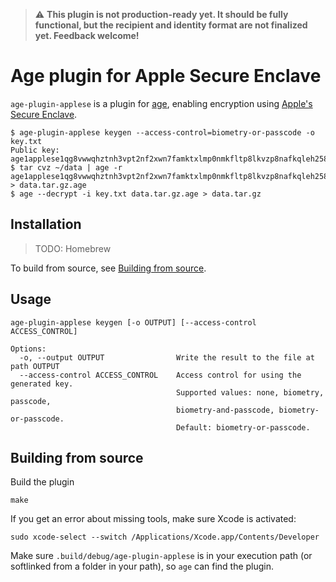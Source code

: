 > ⚠️ **This plugin is not production-ready yet. It should be fully functional, but the recipient and identity format are not finalized yet. Feedback welcome!**

# Age plugin for Apple Secure Enclave

`age-plugin-applese` is a plugin for [age](https://age-encryption.org), enabling encryption using [Apple's Secure Enclave](https://support.apple.com/en-gb/guide/security/sec59b0b31ff/web).

    $ age-plugin-applese keygen --access-control=biometry-or-passcode -o key.txt
    Public key: age1applese1qg8vwwqhztnh3vpt2nf2xwn7famktxlmp0nmkfltp8lkvzp8nafkqleh258
    $ tar cvz ~/data | age -r age1applese1qg8vwwqhztnh3vpt2nf2xwn7famktxlmp0nmkfltp8lkvzp8nafkqleh258 > data.tar.gz.age
    $ age --decrypt -i key.txt data.tar.gz.age > data.tar.gz

## Installation

> TODO: Homebrew

To build from source, see [Building from source](#building-from-source).

## Usage

    age-plugin-applese keygen [-o OUTPUT] [--access-control ACCESS_CONTROL]

    Options:
      -o, --output OUTPUT                Write the result to the file at path OUTPUT
      --access-control ACCESS_CONTROL    Access control for using the generated key.
                                         Supported values: none, biometry, passcode, 
                                         biometry-and-passcode, biometry-or-passcode.     
                                         Default: biometry-or-passcode.                          

## Building from source

Build the plugin

    make

If you get an error about missing tools, make sure Xcode is activated:

    sudo xcode-select --switch /Applications/Xcode.app/Contents/Developer

Make sure `.build/debug/age-plugin-applese` is in your execution path (or softlinked from a folder in your path), so `age` can find the plugin.